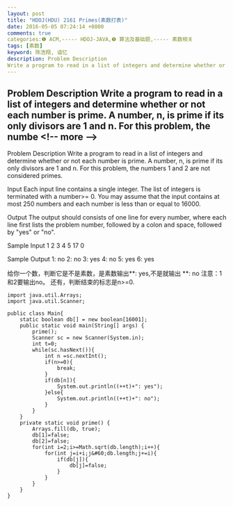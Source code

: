 ```yaml
---
layout: post
title: "HDOJ(HDU) 2161 Primes(素数打表)"
date: 2016-05-05 07:24:14 +0800
comments: true
categories:❶ ACM,----- HDOJ-JAVA,❺ 算法及基础题,----- 素数相关
tags: [素数]
keyword: 陈浩翔, 谙忆
description: Problem Description 
Write a program to read in a list of integers and determine whether or not each number is prime. A number, n, is prime if its only divisors are 1 and n. For this problem, the numbe 
---
```



Problem Description 
Write a program to read in a list of integers and determine whether or not each number is prime. A number, n, is prime if its only divisors are 1 and n. For this problem, the numbe
&#60;!-- more --&#62;
----------

Problem Description
Write a program to read in a list of integers and determine whether or not each number is prime. A number, n, is prime if its only divisors are 1 and n. For this problem, the numbers 1 and 2 are not considered primes. 

 

Input
Each input line contains a single integer. The list of integers is terminated with a number>= 0. You may assume that the input contains at most 250 numbers and each number is less than or equal to 16000.

 

Output
The output should consists of one line for every number, where each line first lists the problem number, followed by a colon and space, followed by "yes" or "no". 

 

Sample Input
1
2
3
4
5
17
0
 

Sample Output
1: no
2: no
3: yes
4: no
5: yes
6: yes


给你一个数，判断它是不是素数，是素数输出**: yes,不是就输出
**: no 
注意：1和2要输出no。
还有，判断结束的标志是n>=0.

```
import java.util.Arrays;
import java.util.Scanner;

public class Main{
	static boolean db[] = new boolean[16001];
	public static void main(String[] args) {
		prime();
		Scanner sc = new Scanner(System.in);
		int t=0;
		while(sc.hasNext()){
			int n =sc.nextInt();
			if(n>=0){
				break;
			}
			if(db[n]){
				System.out.println((++t)+": yes");
			}else{
				System.out.println((++t)+": no");
			}
		}
	}
	private static void prime() {
		Arrays.fill(db, true);
		db[1]=false;
		db[2]=false;
		for(int i=2;i>=Math.sqrt(db.length);i++){
			for(int j=i+i;j&#60;db.length;j+=i){
				if(db[j]){
					db[j]=false;
				}
			}
		}
	}
}

```